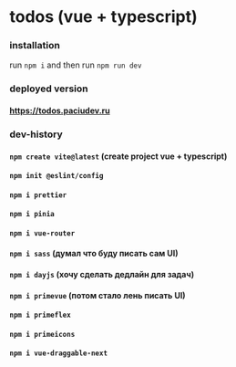 # todos (vue + typescript)

### installation

run `npm i` and then run `npm run dev`

### deployed version
#### https://todos.paciudev.ru

### dev-history

#### `npm create vite@latest` (create project vue + typescript)
#### `npm init @eslint/config`
#### `npm i prettier`
#### `npm i pinia`
#### `npm i vue-router`
#### `npm i sass` (думал что буду писать сам UI)
#### `npm i dayjs` (хочу сделать дедлайн для задач)
#### `npm i primevue` (потом стало лень писать UI)
#### `npm i primeflex`
#### `npm i primeicons`
#### `npm i vue-draggable-next`